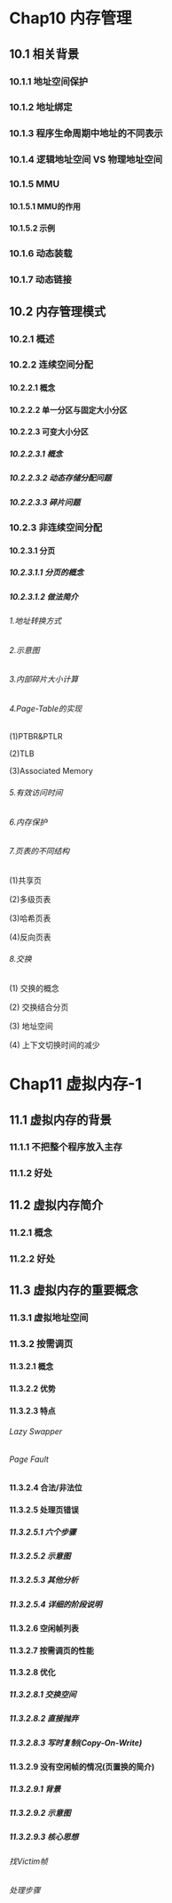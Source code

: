# Chap10 内存管理

## 10.1 相关背景

### 10.1.1 地址空间保护



### 10.1.2 地址绑定



### 10.1.3 程序生命周期中地址的不同表示



### 10.1.4 逻辑地址空间 VS 物理地址空间



### 10.1.5 MMU

#### 10.1.5.1 MMU的作用



#### 10.1.5.2 示例



### 10.1.6 动态装载



### 10.1.7 动态链接



## 10.2 内存管理模式

### 10.2.1 概述



### 10.2.2 连续空间分配

#### 10.2.2.1 概念



#### 10.2.2.2 单一分区与固定大小分区



#### 10.2.2.3 可变大小分区

##### 10.2.2.3.1 概念



##### 10.2.2.3.2 动态存储分配问题



##### 10.2.2.3.3 碎片问题



### 10.2.3 非连续空间分配

####  10.2.3.1 分页

#####  10.2.3.1.1 分页的概念

#####  10.2.3.1.2 做法简介

###### 1.地址转换方式

###### 2.示意图

###### 3.内部碎片大小计算

###### 4.Page-Table的实现

(1)PTBR&PTLR

(2)TLB

(3)Associated Memory

###### 5.有效访问时间

###### 6.内存保护

###### 7.页表的不同结构

(1)共享页

(2)多级页表

(3)哈希页表

(4)反向页表

###### 8.交换

(1) 交换的概念

(2) 交换结合分页

(3) 地址空间

(4) 上下文切换时间的减少





# Chap11 虚拟内存-1

## 11.1 虚拟内存的背景

### 11.1.1 不把整个程序放入主存

### 11.1.2 好处



## 11.2 虚拟内存简介

### 11.2.1 概念

### 11.2.2 好处



## 11.3 虚拟内存的重要概念

### 11.3.1 虚拟地址空间

### 11.3.2 按需调页

#### 11.3.2.1 概念

#### 11.3.2.2 优势

#### 11.3.2.3 特点

###### Lazy Swapper

###### Page Fault

#### 11.3.2.4 合法/非法位

#### 11.3.2.5 处理页错误

##### 11.3.2.5.1 六个步骤

##### 11.3.2.5.2 示意图

##### 11.3.2.5.3 其他分析

##### 11.3.2.5.4 详细的阶段说明



#### 11.3.2.6 空闲帧列表

#### 11.3.2.7 按需调页的性能

#### 11.3.2.8 优化

##### 11.3.2.8.1 交换空间

##### 11.3.2.8.2 直接抛弃

##### 11.3.2.8.3 写时复制(Copy-On-Write)



#### 11.3.2.9 没有空闲帧的情况(页置换的简介)

##### 11.3.2.9.1 背景

##### 11.3.2.9.2 示意图

##### 11.3.2.9.3 核心思想

###### 找Victim帧



###### 处理步骤





